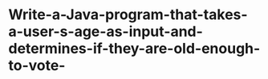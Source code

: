 # Write-a-Java-program-that-takes-a-user-s-age-as-input-and-determines-if-they-are-old-enough-to-vote-